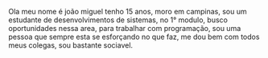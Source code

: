 Ola meu nome é joão miguel
tenho 15 anos,
moro em campinas,
sou um estudante de desenvolvimentos de sistemas, no 1° modulo,
busco oportunidades nessa area, para trabalhar com programação,
sou uma pessoa que sempre esta se esforçando no que faz,
me dou bem com todos meus colegas, sou bastante sociavel.
